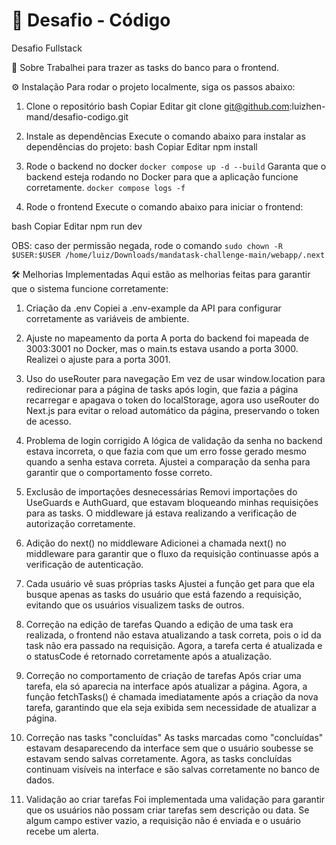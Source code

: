 # 🚀 **Desafio - Código**
Desafio Fullstack

📝 Sobre
Trabalhei para trazer as tasks do banco para o frontend.

⚙️ Instalação
Para rodar o projeto localmente, siga os passos abaixo:

1. Clone o repositório
bash
Copiar
Editar
git clone git@github.com:luizhen-mand/desafio-codigo.git

3. Instale as dependências
Execute o comando abaixo para instalar as dependências do projeto:
bash
Copiar
Editar
npm install

3. Rode o backend no docker
`docker compose up -d --build`
Garanta que o backend esteja rodando no Docker para que a aplicação funcione corretamente.
`docker compose logs -f`

5. Rode o frontend
Execute o comando abaixo para iniciar o frontend:

bash
Copiar
Editar
npm run dev

OBS: caso der permissão negada, rode o comando `sudo chown -R $USER:$USER /home/luiz/Downloads/mandatask-challenge-main/webapp/.next`

🛠️ Melhorias Implementadas
Aqui estão as melhorias feitas para garantir que o sistema funcione corretamente:

1. Criação da .env
Copiei a .env-example da API para configurar corretamente as variáveis de ambiente.

2. Ajuste no mapeamento da porta
A porta do backend foi mapeada de 3003:3001 no Docker, mas o main.ts estava usando a porta 3000. Realizei o ajuste para a porta 3001.

3. Uso do useRouter para navegação
Em vez de usar window.location para redirecionar para a página de tasks após login, que fazia a página recarregar e apagava o token do localStorage, agora uso useRouter do Next.js para evitar o reload automático da página, preservando o token de acesso.

4. Problema de login corrigido
A lógica de validação da senha no backend estava incorreta, o que fazia com que um erro fosse gerado mesmo quando a senha estava correta. Ajustei a comparação da senha para garantir que o comportamento fosse correto.

6. Exclusão de importações desnecessárias
Removi importações do UseGuards e AuthGuard, que estavam bloqueando minhas requisições para as tasks. O middleware já estava realizando a verificação de autorização corretamente.

7. Adição do next() no middleware
Adicionei a chamada next() no middleware para garantir que o fluxo da requisição continuasse após a verificação de autenticação.

8. Cada usuário vê suas próprias tasks
Ajustei a função get para que ela busque apenas as tasks do usuário que está fazendo a requisição, evitando que os usuários visualizem tasks de outros.

9. Correção na edição de tarefas
Quando a edição de uma task era realizada, o frontend não estava atualizando a task correta, pois o id da task não era passado na requisição. Agora, a tarefa certa é atualizada e o statusCode é retornado corretamente após a atualização.

10. Correção no comportamento de criação de tarefas
Após criar uma tarefa, ela só aparecia na interface após atualizar a página. Agora, a função fetchTasks() é chamada imediatamente após a criação da nova tarefa, garantindo que ela seja exibida sem necessidade de atualizar a página.

11. Correção nas tasks "concluídas"
As tasks marcadas como "concluídas" estavam desaparecendo da interface sem que o usuário soubesse se estavam sendo salvas corretamente. Agora, as tasks concluídas continuam visíveis na interface e são salvas corretamente no banco de dados.

12. Validação ao criar tarefas
Foi implementada uma validação para garantir que os usuários não possam criar tarefas sem descrição ou data. Se algum campo estiver vazio, a requisição não é enviada e o usuário recebe um alerta.


